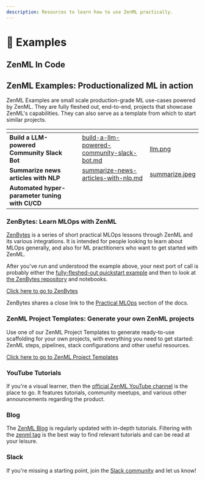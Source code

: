 ```yaml
---
description: Resources to learn how to use ZenML practically.
---
```


# 🧩 Examples

## ZenML In Code

## ZenML Examples: Productionalized ML in action

ZenML Examples are small scale production-grade ML use-cases powered by ZenML. They are fully fleshed out, end-to-end, projects that showcase ZenML's capabilities. They can also serve as a template from which to start similar projects.

<table data-view="cards"><thead><tr><th></th><th></th><th data-hidden data-card-target data-type="content-ref"></th><th data-hidden data-card-cover data-type="files"></th></tr></thead><tbody><tr><td><strong>Build a LLM-powered Community Slack Bot</strong></td><td></td><td><a href="build-a-llm-powered-community-slack-bot.md">build-a-llm-powered-community-slack-bot.md</a></td><td><a href="../../.gitbook/assets/llm.png">llm.png</a></td></tr><tr><td><strong>Summarize news articles with NLP</strong></td><td></td><td><a href="summarize-news-articles-with-nlp.md">summarize-news-articles-with-nlp.md</a></td><td><a href="../../.gitbook/assets/summarize.jpeg">summarize.jpeg</a></td></tr><tr><td><strong>Automated hyper-parameter tuning with CI/CD</strong></td><td></td><td></td><td></td></tr></tbody></table>

### ZenBytes: Learn MLOps with ZenML

[ZenBytes](https://github.com/zenml-io/zenbytes) is a series of short practical MLOps lessons through ZenML and its various integrations. It is intended for people looking to learn about MLOps generally, and also for ML practitioners who want to get started with ZenML.

After you've run and understood the example above, your next port of call is probably either the [fully-fleshed-out quickstart example](https://github.com/zenml-io/zenml/tree/main/examples/quickstart) and then to look at [the ZenBytes repository](https://github.com/zenml-io/zenbytes) and notebooks.

[Click here to go to ZenBytes](https://github.com/zenml-io/zenbytes)

ZenBytes shares a close link to the [Practical MLOps](../advanced-guide/practical/practical-mlops.md) section of the docs.

### ZenML Project Templates: Generate your own ZenML projects

Use one of our ZenML Project Templates to generate ready-to-use scaffolding for your own projects, with everything you need to get started: ZenML steps, pipelines, stack configurations and other useful resources.

[Click here to go to ZenML Project Templates](https://github.com/zenml-io/zenml-project-templates)

### YouTube Tutorials

If you're a visual learner, then the [official ZenML YouTube channel](https://www.youtube.com/c/ZenML) is the place to go. It features tutorials, community meetups, and various other announcements regarding the product.

### Blog

The [ZenML Blog](https://blog.zenml.io/) is regularly updated with in-depth tutorials. Filtering with the [zenml tag](https://blog.zenml.io/tag/zenml/) is the best way to find relevant tutorials and can be read at your leisure.

### Slack

If you're missing a starting point, join the [Slack community](https://zenml.io/slack-invite) and let us know!
